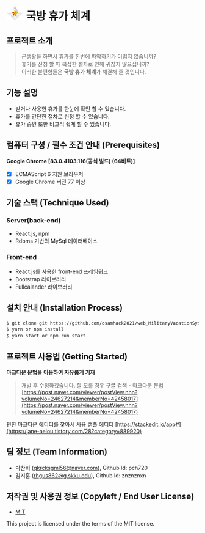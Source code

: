 # <img src=https://github.com/osamhack2021/web_MilitaryVacationSystem_ParkChanHee/blob/main/WEB/mnd_logo_signature.gif height=35px;> 국방 휴가 체계


## 프로잭트 소개
> 군생활을 하면서 휴가를 한번에 파악하기가 어렵지 않습니까?<br/>
> 휴가를 신청 할 때 복잡한 절차로 인해 귀찮지 않으십니까?<br/>
> 이러한 불편함들은 **국방 휴가 체계**가 해결해 줄 것입니다. 


## 기능 설명
 - 받거나 사용한 휴가를 한눈에 확인 할 수 있습니다.
 - 휴가를 간단한 절차로 신청 할 수 있습니다.
 - 휴가 승인 또한 비교적 쉽게 할 수 있습니다.

## 컴퓨터 구성 / 필수 조건 안내 (Prerequisites)

**Google Chrome [83.0.4103.116(공식 빌드) (64비트)]**
- [x] ECMAScript 6 지원 브라우저
- [x] Google Chrome 버전 77 이상

## 기술 스택 (Technique Used) 
### Server(back-end)
 - React.js, npm
 - Rdbms 기반의 MySql 데이터베이스
 
### Front-end
 -  React.js를 사용한 front-end 프레임워크 
 -  Bootstrap 라이브러리
 -  Fullcalander 라이브러리
 
## 설치 안내 (Installation Process)
```bash
$ git clone git https://github.com/osamhack2021/web_MilitaryVacationSystem_ParkChanHee.git
$ yarn or npm install
$ yarn start or npm run start
```

## 프로젝트 사용법 (Getting Started)
**마크다운 문법을 이용하여 자유롭게 기재**
>개발 후 수정하겠습니다.
잘 모를 경우
구글 검색 - 마크다운 문법
[https://post.naver.com/viewer/postView.nhn?volumeNo=24627214&memberNo=42458017](https://post.naver.com/viewer/postView.nhn?volumeNo=24627214&memberNo=42458017)

 편한 마크다운 에디터를 찾아서 사용
 샘플 에디터 [https://stackedit.io/app#](https://jane-aeiou.tistory.com/28?category=889920)
 
## 팀 정보 (Team Information)
- 박찬희 (qkrcksgml56@naver.com), Github Id: pch720
- 김지훈 (rhgus862@g.skku.edu), Github Id: znznznxn
## 저작권 및 사용권 정보 (Copyleft / End User License)
 * [MIT](https://github.com/osamhack2021/web_MilitaryVacationSystem_ParkChanHee/blob/main/LICENSE)

This project is licensed under the terms of the MIT license.
